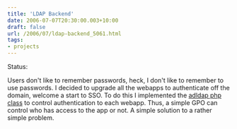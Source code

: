 ```yaml
---
title: 'LDAP Backend'
date: 2006-07-07T20:30:00.003+10:00
draft: false
url: /2006/07/ldap-backend_5061.html
tags: 
- projects
---
```


Status:  
  

Users don't like to remember passwords, heck, I don't like to remember to use passwords. I decided to upgrade all the webapps to authenticate off the domain, welcome a start to SSO. To do this I implemented the [adldap php class](http://adldap.sourceforge.net/) to control authentication to each webapp. Thus, a simple GPO can control who has access to the app or not. A simple solution to a rather simple problem.